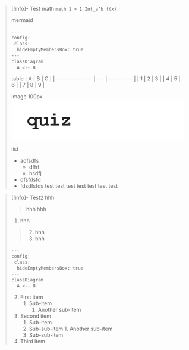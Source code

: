 
> [!info]- Test
> math
> `math 1 + 1 Int_a^b f(x)`
>
> mermaid
> ```mermaid
> ---
> config:
>  class:
>   hideEmptyMembersBox: true
> ---
> classDiagram
> 	A <-- B
> ```
>
>table
> | A            | B | C |
> | --------------- | --- | ---------- |
> | 1 | 2 | 3    |
> | 4 | 5 | 6    |
> | 7 | 8 | 9    |
>
> image 100px
> ![|100x0](assets/Pasted%20image%2020250514095205.png)
> 
> list
> - adfsdfs
>     - dfhf
> 	- hsdfj
> - dfsfdsfd
> - fdsdfsfds
> test
> 	test
> 		test
> 			test
> 		test
> 	test
> test


> [!info]- Test2
> hhh
> > hhh
> > hhh
>
> 1. hhh
> > 2. hhh
> > 3. hhh
> 
> ```mermaid
> ---
> config:
>  class:
>   hideEmptyMembersBox: true
> ---
> classDiagram
> 	A <-- B
> ```
> 2. First item
>    1. Sub-item
>        1. Another sub-item
> 3. Second item
>    1. Sub-item
>      2. Sub-sub-item
>        1. Another sub-item
>    3. Sub-sub-item
> 4. Third item

